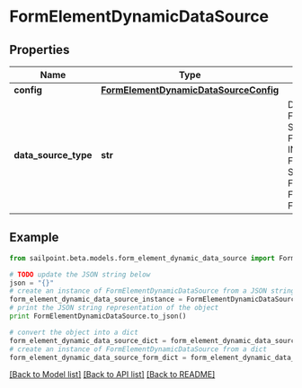 # FormElementDynamicDataSource


## Properties

Name | Type | Description | Notes
------------ | ------------- | ------------- | -------------
**config** | [**FormElementDynamicDataSourceConfig**](FormElementDynamicDataSourceConfig.md) |  | [optional] 
**data_source_type** | **str** | DataSourceType is a FormElementDataSourceType value STATIC FormElementDataSourceTypeStatic INTERNAL FormElementDataSourceTypeInternal SEARCH FormElementDataSourceTypeSearch FORM_INPUT FormElementDataSourceTypeFormInput | [optional] 

## Example

```python
from sailpoint.beta.models.form_element_dynamic_data_source import FormElementDynamicDataSource

# TODO update the JSON string below
json = "{}"
# create an instance of FormElementDynamicDataSource from a JSON string
form_element_dynamic_data_source_instance = FormElementDynamicDataSource.from_json(json)
# print the JSON string representation of the object
print FormElementDynamicDataSource.to_json()

# convert the object into a dict
form_element_dynamic_data_source_dict = form_element_dynamic_data_source_instance.to_dict()
# create an instance of FormElementDynamicDataSource from a dict
form_element_dynamic_data_source_form_dict = form_element_dynamic_data_source.from_dict(form_element_dynamic_data_source_dict)
```
[[Back to Model list]](../README.md#documentation-for-models) [[Back to API list]](../README.md#documentation-for-api-endpoints) [[Back to README]](../README.md)


